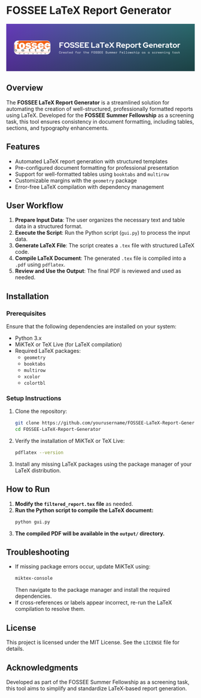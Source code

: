 # FOSSEE LaTeX Report Generator

![FOSSEE Banner](assets/FOSSEE_BANNER.png)

## Overview
The **FOSSEE LaTeX Report Generator** is a streamlined solution for automating the creation of well-structured, professionally formatted reports using LaTeX. Developed for the **FOSSEE Summer Fellowship** as a screening task, this tool ensures consistency in document formatting, including tables, sections, and typography enhancements.

## Features
- Automated LaTeX report generation with structured templates  
- Pre-configured document formatting for professional presentation  
- Support for well-formatted tables using `booktabs` and `multirow`  
- Customizable margins with the `geometry` package  
- Error-free LaTeX compilation with dependency management  

## User Workflow
1. **Prepare Input Data**: The user organizes the necessary text and table data in a structured format.
2. **Execute the Script**: Run the Python script (`gui.py`) to process the input data.
3. **Generate LaTeX File**: The script creates a `.tex` file with structured LaTeX code.
4. **Compile LaTeX Document**: The generated `.tex` file is compiled into a `.pdf` using `pdflatex`.
5. **Review and Use the Output**: The final PDF is reviewed and used as needed.

## Installation

### Prerequisites
Ensure that the following dependencies are installed on your system:  
- Python 3.x  
- MiKTeX or TeX Live (for LaTeX compilation)  
- Required LaTeX packages:  
  - `geometry`  
  - `booktabs`  
  - `multirow`  
  - `xcolor`  
  - `colortbl`  

### Setup Instructions
1. Clone the repository:  
   ```bash
   git clone https://github.com/yourusername/FOSSEE-LaTeX-Report-Generator.git
   cd FOSSEE-LaTeX-Report-Generator
   ```
2. Verify the installation of MiKTeX or TeX Live:
   ```bash
   pdflatex --version
   ```
3. Install any missing LaTeX packages using the package manager of your LaTeX distribution.

## How to Run
1. **Modify the `filtered_report.tex` file** as needed.
2. **Run the Python script to compile the LaTeX document:**
   ```bash
   python gui.py
   ```
3. **The compiled PDF will be available in the `output/` directory.**

## Troubleshooting
- If missing package errors occur, update MiKTeX using:
  ```bash
  miktex-console
  ```
  Then navigate to the package manager and install the required dependencies.
- If cross-references or labels appear incorrect, re-run the LaTeX compilation to resolve them.

## License
This project is licensed under the MIT License. See the `LICENSE` file for details.

## Acknowledgments
Developed as part of the FOSSEE Summer Fellowship as a screening task, this tool aims to simplify and standardize LaTeX-based report generation.

